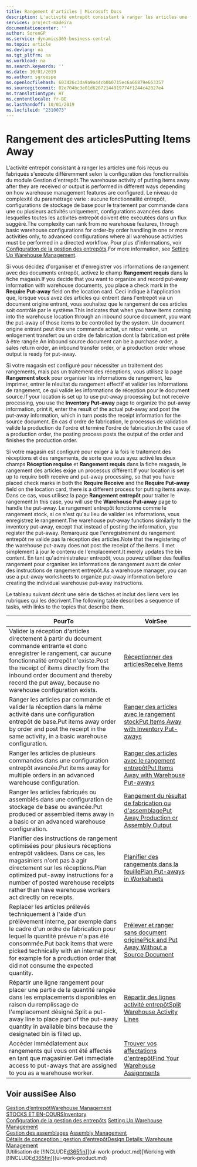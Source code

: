 ```yaml
---
title: Rangement d'articles | Microsoft Docs
description: L'activité entrepôt consistant à ranger les articles une fois reçus ou fabriqués s'exécute différemment selon la configuration des fonctionnalités du module Gestion d'entrepôt.
services: project-madeira
documentationcenter: ''
author: SorenGP
ms.service: dynamics365-business-central
ms.topic: article
ms.devlang: na
ms.tgt_pltfrm: na
ms.workload: na
ms.search.keywords: ''
ms.date: 10/01/2019
ms.author: sgroespe
ms.openlocfilehash: 603426c3da9a9a44cb0b0715ec6a66879e663357
ms.sourcegitcommit: 02e704bc3e01d62072144919774f1244c42827e4
ms.translationtype: HT
ms.contentlocale: fr-BE
ms.lasthandoff: 10/01/2019
ms.locfileid: "2310073"
---
```

# <a name="putting-items-away"></a><span data-ttu-id="3350b-103">Rangement des articles</span><span class="sxs-lookup"><span data-stu-id="3350b-103">Putting Items Away</span></span>
<span data-ttu-id="3350b-104">L'activité entrepôt consistant à ranger les articles une fois reçus ou fabriqués s'exécute différemment selon la configuration des fonctionnalités du module Gestion d'entrepôt.</span><span class="sxs-lookup"><span data-stu-id="3350b-104">The warehouse activity of putting items away after they are received or output is performed in different ways depending on how warehouse management features are configured.</span></span> <span data-ttu-id="3350b-105">Le niveau de complexité du paramétrage varie : aucune fonctionnalité entrepôt, configurations de stockage de base pour le traitement par commande dans une ou plusieurs activités uniquement, configurations avancées dans lesquelles toutes les activités entrepôt doivent être exécutées dans un flux suggéré.</span><span class="sxs-lookup"><span data-stu-id="3350b-105">The complexity can rank from no warehouse features, through basic warehouse configurations for order-by order handling in one or more activities only, to advanced configurations where all warehouse activities must be performed in a directed workflow.</span></span> <span data-ttu-id="3350b-106">Pour plus d'informations, voir [Configuration de la gestion des entrepôts](warehouse-setup-warehouse.md).</span><span class="sxs-lookup"><span data-stu-id="3350b-106">For more information, see [Setting Up Warehouse Management](warehouse-setup-warehouse.md).</span></span>

<span data-ttu-id="3350b-107">Si vous décidez d'organiser et d'enregistrer vos informations de rangement avec des documents entrepôt, activez le champ **Rangement requis** dans la fiche magasin.</span><span class="sxs-lookup"><span data-stu-id="3350b-107">If you decide that you want to organize and record put-away information with warehouse documents, you place a check mark in the **Require Put-away** field on the location card.</span></span> <span data-ttu-id="3350b-108">Ceci indique à l'application que, lorsque vous avez des articles qui entrent dans l'entrepôt via un document origine entrant, vous souhaitez que le rangement de ces articles soit contrôlé par le système.</span><span class="sxs-lookup"><span data-stu-id="3350b-108">This indicates that when you have items coming into the warehouse location through an inbound source document, you want the put-away of those items to be controlled by the system.</span></span> <span data-ttu-id="3350b-109">Un document origine entrant peut être une commande achat, un retour vente, un enlogement transfert ou un ordre de fabrication dont la fabrication est prête à être rangée.</span><span class="sxs-lookup"><span data-stu-id="3350b-109">An inbound source document can be a purchase order, a sales return order, an inbound transfer order, or a production order whose output is ready for put-away.</span></span>  

<span data-ttu-id="3350b-110">Si votre magasin est configuré pour nécessiter un traitement des rangements, mais pas un traitement des réceptions, vous utilisez la page **Rangement stock** pour organiser les informations de rangement, les imprimer, entrer le résultat du rangement effectif et valider les informations de rangement, ce qui valide les informations de réception pour le document source.</span><span class="sxs-lookup"><span data-stu-id="3350b-110">If your location is set up to use put-away processing but not receive processing, you use the **Inventory Put-away** page to organize the put-away information, print it, enter the result of the actual put-away and post the put-away information, which in turn posts the receipt information for the source document.</span></span> <span data-ttu-id="3350b-111">En cas d'ordre de fabrication, le processus de validation valide la production de l'ordre et termine l'ordre de fabrication.</span><span class="sxs-lookup"><span data-stu-id="3350b-111">In the case of a production order, the posting process posts the output of the order and finishes the production order.</span></span>

<span data-ttu-id="3350b-112">Si votre magasin est configuré pour exiger à la fois le traitement des réceptions et des rangements, de sorte que vous ayez activé les deux champs **Réception requise** et **Rangement requis** dans la fiche magasin, le rangement des articles exige un processus différent.</span><span class="sxs-lookup"><span data-stu-id="3350b-112">If your location is set up to require both receive and put-away processing, so that you have placed check marks in both the **Require Receive** and the **Require Put-away** field on the location card, there is a different process for putting items away.</span></span> <span data-ttu-id="3350b-113">Dans ce cas, vous utilisez la page **Rangement entrepôt** pour traiter le rangement.</span><span class="sxs-lookup"><span data-stu-id="3350b-113">In this case, you will use the **Warehouse Put-away** page to handle the put-away.</span></span> <span data-ttu-id="3350b-114">Le rangement entrepôt fonctionne comme le rangement stock, si ce n'est qu'au lieu de valider les informations, vous enregistrez le rangement.</span><span class="sxs-lookup"><span data-stu-id="3350b-114">The warehouse put-away functions similarly to the inventory put-away, except that instead of posting the information, you register the put-away.</span></span> <span data-ttu-id="3350b-115">Remarquez que l'enregistrement du rangement entrepôt ne valide pas la réception des articles.</span><span class="sxs-lookup"><span data-stu-id="3350b-115">Note that the registering of the warehouse put-away does not post the receipt of the items.</span></span> <span data-ttu-id="3350b-116">Il met simplement à jour le contenu de l'emplacement.</span><span class="sxs-lookup"><span data-stu-id="3350b-116">It merely updates the bin content.</span></span> <span data-ttu-id="3350b-117">En tant qu'administrateur entrepôt, vous pouvez utiliser des feuilles rangement pour organiser les informations de rangement avant de créer des instructions de rangement entrepôt.</span><span class="sxs-lookup"><span data-stu-id="3350b-117">As a warehouse manager, you can use a put-away worksheets to organize put-away information before creating the individual warehouse put-away instructions.</span></span>

<span data-ttu-id="3350b-118">Le tableau suivant décrit une série de tâches et inclut des liens vers les rubriques qui les décrivent.</span><span class="sxs-lookup"><span data-stu-id="3350b-118">The following table describes a sequence of tasks, with links to the topics that describe them.</span></span>   

|<span data-ttu-id="3350b-119">**Pour**</span><span class="sxs-lookup"><span data-stu-id="3350b-119">**To**</span></span>|<span data-ttu-id="3350b-120">**Voir**</span><span class="sxs-lookup"><span data-stu-id="3350b-120">**See**</span></span>|  
|------------|-------------|  
|<span data-ttu-id="3350b-121">Valider la réception d'articles directement à partir du document commande entrante et donc enregistrer le rangement, car aucune fonctionnalité entrepôt n'existe.</span><span class="sxs-lookup"><span data-stu-id="3350b-121">Post the receipt of items directly from the inbound order document and thereby record the put away, because no warehouse configuration exists.</span></span>|[<span data-ttu-id="3350b-122">Réceptionner des articles</span><span class="sxs-lookup"><span data-stu-id="3350b-122">Receive Items</span></span>](warehouse-how-receive-items.md)|  
|<span data-ttu-id="3350b-123">Ranger les articles par commande et valider la réception dans la même activité dans une configuration entrepôt de base.</span><span class="sxs-lookup"><span data-stu-id="3350b-123">Put items away order by order and post the receipt in the same activity, in a basic warehouse configuration.</span></span>|[<span data-ttu-id="3350b-124">Ranger des articles avec le rangement stock</span><span class="sxs-lookup"><span data-stu-id="3350b-124">Put Items Away with Inventory Put-aways</span></span>](warehouse-how-to-put-items-away-with-inventory-put-aways.md)|  
|<span data-ttu-id="3350b-125">Ranger les articles de plusieurs commandes dans une configuration entrepôt avancée.</span><span class="sxs-lookup"><span data-stu-id="3350b-125">Put items away for multiple orders in an advanced warehouse configuration.</span></span>|[<span data-ttu-id="3350b-126">Ranger des articles avec le rangement entrepôt</span><span class="sxs-lookup"><span data-stu-id="3350b-126">Put Items Away with Warehouse Put-aways</span></span>](warehouse-how-to-put-items-away-with-warehouse-put-aways.md)|  
|<span data-ttu-id="3350b-127">Ranger les articles fabriqués ou assemblés dans une configuration de stockage de base ou avancée.</span><span class="sxs-lookup"><span data-stu-id="3350b-127">Put produced or assembled items away in a basic or an advanced warehouse configuration.</span></span>|[<span data-ttu-id="3350b-128">Rangement du résultat de fabrication ou d'assemblage</span><span class="sxs-lookup"><span data-stu-id="3350b-128">Put Away Production or Assembly Output</span></span>](warehouse-how-to-put-away-production-output.md)|
|<span data-ttu-id="3350b-129">Planifier des instructions de rangement optimisées pour plusieurs réceptions entrepôt validées. Dans ce cas, les magasiniers n'ont pas à agir directement sur les réceptions.</span><span class="sxs-lookup"><span data-stu-id="3350b-129">Plan optimized put-away instructions for a number of posted warehouse receipts rather than have warehouse workers act directly on receipts.</span></span>|[<span data-ttu-id="3350b-130">Planifier des rangements dans la feuille</span><span class="sxs-lookup"><span data-stu-id="3350b-130">Plan Put-aways in Worksheets</span></span>](warehouse-how-to-plan-put-aways-in-worksheets.md)|  
|<span data-ttu-id="3350b-131">Replacer les articles prélevés techniquement à l'aide d'un prélèvement interne, par exemple dans le cadre d'un ordre de fabrication pour lequel la quantité prévue n'a pas été consommée.</span><span class="sxs-lookup"><span data-stu-id="3350b-131">Put back items that were picked technically with an internal pick, for example for a production order that did not consume the expected quantity.</span></span>|[<span data-ttu-id="3350b-132">Prélever et ranger sans document origine</span><span class="sxs-lookup"><span data-stu-id="3350b-132">Pick and Put Away Without a Source Document</span></span>](warehouse-how-to-create-put-aways-from-internal-put-aways.md)|
|<span data-ttu-id="3350b-133">Répartir une ligne rangement pour placer une partie de la quantité rangée dans les emplacements disponibles en raison du remplissage de l'emplacement désigné.</span><span class="sxs-lookup"><span data-stu-id="3350b-133">Split a put-away line to place part of the put-away quantity in available bins because the designated bin is filled up.</span></span>|[<span data-ttu-id="3350b-134">Répartir des lignes activité entrepôt</span><span class="sxs-lookup"><span data-stu-id="3350b-134">Split Warehouse Activity Lines</span></span>](warehouse-how-to-split-warehouse-activity-lines.md)|
|<span data-ttu-id="3350b-135">Accéder immédiatement aux rangements qui vous ont été affectés en tant que magasinier.</span><span class="sxs-lookup"><span data-stu-id="3350b-135">Get immediate access to put-aways that are assigned to you as a warehouse worker.</span></span>|[<span data-ttu-id="3350b-136">Trouver vos affectations d'entrepôt</span><span class="sxs-lookup"><span data-stu-id="3350b-136">Find Your Warehouse Assignments</span></span>](warehouse-how-to-find-your-warehouse-assignments.md)|    

## <a name="see-also"></a><span data-ttu-id="3350b-137">Voir aussi</span><span class="sxs-lookup"><span data-stu-id="3350b-137">See Also</span></span>  
[<span data-ttu-id="3350b-138">Gestion d’entrepôt</span><span class="sxs-lookup"><span data-stu-id="3350b-138">Warehouse Management</span></span>](warehouse-manage-warehouse.md)  
[<span data-ttu-id="3350b-139">STOCKS ET EN-COURS</span><span class="sxs-lookup"><span data-stu-id="3350b-139">Inventory</span></span>](inventory-manage-inventory.md)  
<span data-ttu-id="3350b-140">[Configuration de la gestion des entrepôts](warehouse-setup-warehouse.md)   </span><span class="sxs-lookup"><span data-stu-id="3350b-140">[Setting Up Warehouse Management](warehouse-setup-warehouse.md)   </span></span>  
<span data-ttu-id="3350b-141">[Gestion des assemblages](assembly-assemble-items.md)  </span><span class="sxs-lookup"><span data-stu-id="3350b-141">[Assembly Management](assembly-assemble-items.md)  </span></span>  
[<span data-ttu-id="3350b-142">Détails de conception : gestion d'entrepôt</span><span class="sxs-lookup"><span data-stu-id="3350b-142">Design Details: Warehouse Management</span></span>](design-details-warehouse-management.md)  
<span data-ttu-id="3350b-143">[Utilisation de [!INCLUDE[d365fin](includes/d365fin_md.md)]](ui-work-product.md)</span><span class="sxs-lookup"><span data-stu-id="3350b-143">[Working with [!INCLUDE[d365fin](includes/d365fin_md.md)]](ui-work-product.md)</span></span>  
